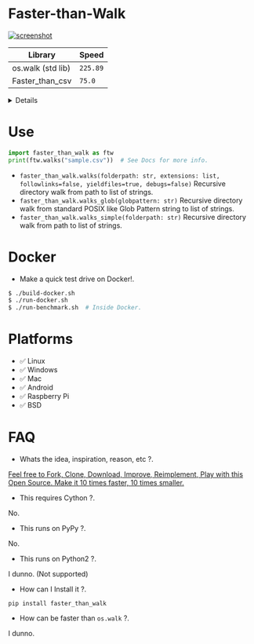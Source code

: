 <meta name='keywords' content='walk, python, faster, speed, benchmark, rapido, velocidad, optimizacion, cython, pypy, cpython, docker, json, ndjson, rapido, veloz, performance, critical, compiled, module, modulo, loc, minimalismo, minimalism, simple, small, tiny, argentina, spanish, compare, mejora'>

# Faster-than-Walk

[![screenshot](https://source.unsplash.com/eH_ftJYhaTY/800x402)](https://youtu.be/QiKwnlyhKrk?t=5)

| Library                       | Speed    |
|-------------------------------|----------|
| os.walk (std lib)             | `225.89` |
| Faster_than_csv               | `75.0`   |

<details>

- Benchmarks run on Docker from Dockerfile on this repo.
- Speed is IRL time to complete 10000 full recursive directory walks to `/usr/share/`.
- Stats as of year 2019.

</details>


# Use

```python
import faster_than_walk as ftw
print(ftw.walks("sample.csv"))  # See Docs for more info.
```

- `faster_than_walk.walks(folderpath: str, extensions: list, followlinks=false, yieldfiles=true, debugs=false)` Recursive directory walk from path to list of strings.
- `faster_than_walk.walks_glob(globpattern: str)` Recursive directory walk from standard POSIX like Glob Pattern string to list of strings.
- `faster_than_walk.walks_simple(folderpath: str)` Recursive directory walk from path to list of strings.


# Docker

- Make a quick test drive on Docker!.

```bash
$ ./build-docker.sh
$ ./run-docker.sh
$ ./run-benchmark.sh  # Inside Docker.
```


# Platforms

- ✅ Linux
- ✅ Windows
- ✅ Mac
- ✅ Android
- ✅ Raspberry Pi
- ✅ BSD


# FAQ

- Whats the idea, inspiration, reason, etc ?.

[Feel free to Fork, Clone, Download, Improve, Reimplement, Play with this Open Source. Make it 10 times faster, 10 times smaller.](http://tonsky.me/blog/disenchantment)

- This requires Cython ?.

No.

- This runs on PyPy ?.

No.

- This runs on Python2 ?.

I dunno. (Not supported)

- How can I Install it ?.

`pip install faster_than_walk`

- How can be faster than `os.walk` ?.

I dunno.
